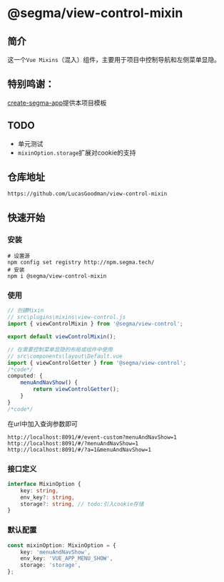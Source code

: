 # @segma/view-control-mixin
## 简介
这一个`Vue Mixins`（混入）组件，主要用于项目中控制导航和左侧菜单显隐。

## 特别鸣谢：
[create-segma-app](https://github.com/RanSatious/create-segma-app)提供本项目模板

## TODO
- 单元测试
- `mixinOption.storage`扩展对cookie的支持

## 仓库地址
```text
https://github.com/LucasGoodman/view-control-mixin
```

## 快速开始

### 安装
```shell script
# 设置源
npm config set registry http://npm.segma.tech/
# 安装
npm i @segma/view-control-mixin
```

### 使用
```javascript
// 创建Mixin
// src\plugins\mixins\view-control.js
import { viewControlMixin } from '@segma/view-control';

export default viewControlMixin();
```

```javascript
// 在需要控制菜单显隐的布局或组件中使用
// src\components\layout\Default.vue
import { viewControlGetter } from '@segma/view-control';
/*code*/
computed: {
    menuAndNavShow() {
        return viewControlGetter();
    }
}
/*code*/
```

在url中加入查询参数即可
```text
http://localhost:8091/#/event-custom?menuAndNavShow=1
http://localhost:8091/#/?menuAndNavShow=1
http://localhost:8091/#/?a=1&menuAndNavShow=1
```

### 接口定义
```typescript
interface MixinOption {
    key: string,
    env_key?: string,
    storage?: string, // todo:引入cookie存储
}
```

### 默认配置
```typescript
const mixinOption: MixinOption = {
    key: 'menuAndNavShow',
    env_key: 'VUE_APP_MENU_SHOW',
    storage: 'storage',
};
```

